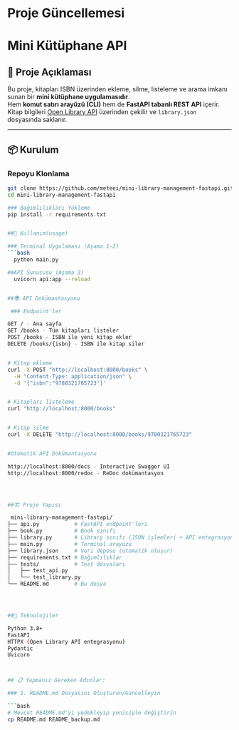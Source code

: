 # Proje Güncellemesi
 # Mini Kütüphane API

## 📌 Proje Açıklaması
Bu proje, kitapları ISBN üzerinden ekleme, silme, listeleme ve arama imkanı sunan bir **mini kütüphane uygulamasıdır**.  
Hem **komut satırı arayüzü (CLI)** hem de **FastAPI tabanlı REST API** içerir.  
Kitap bilgileri [Open Library API](https://openlibrary.org/dev/docs/api/books) üzerinden çekilir ve `library.json` dosyasında saklanır.

---

## 📦 Kurulum

### Repoyu Klonlama
```bash
git clone https://github.com/meteei/mini-library-management-fastapi.git
cd mini-library-management-fastapi

### Bağımlılıkları Yükleme
pip install -r requirements.txt


##🚀 Kullanım(usage)

### Terminal Uygulaması (Aşama 1-2)
```bash
  python main.py

##API Sunucusu (Aşama 3)
  uvicorn api:app --reload


##📚 API Dokümantasyonu

 ### Endpoint'ler

GET / - Ana sayfa
GET /books - Tüm kitapları listeler
POST /books - ISBN ile yeni kitap ekler
DELETE /books/{isbn} - ISBN ile kitap siler


# Kitap ekleme
curl -X POST "http://localhost:8000/books" \
  -H "Content-Type: application/json" \
  -d '{"isbn":"9780321765723"}'


# Kitapları listeleme
curl "http://localhost:8000/books"


# Kitap silme
curl -X DELETE "http://localhost:8000/books/9780321765723"


#Otomatik API Dokümantasyonu

http://localhost:8000/docs - Interactive Swagger UI
http://localhost:8000/redoc - ReDoc dokümantasyon




##🏗️ Proje Yapısı

 mini-library-management-fastapi/
├── api.py           # FastAPI endpoint'leri
├── book.py          # Book sınıfı
├── library.py       # Library sınıfı (JSON işlemleri + API entegrasyonu)
├── main.py          # Terminal arayüzü
├── library.json     # Veri deposu (otomatik oluşur)
├── requirements.txt # Bağımlılıklar
├── tests/           # Test dosyaları
│   ├── test_api.py
│   └── test_library.py
└── README.md        # Bu dosya




##🔧 Teknolojiler

Python 3.8+
FastAPI
HTTPX (Open Library API entegrasyonu)
Pydantic
Uvicorn



## 📋 Yapmanız Gereken Adımlar:

### 1. README.md Dosyasını Oluşturun/Güncelleyin

```bash
# Mevcut README.md'yi yedekleyip yenisiyle değiştirin
cp README.md README_backup.md

 
